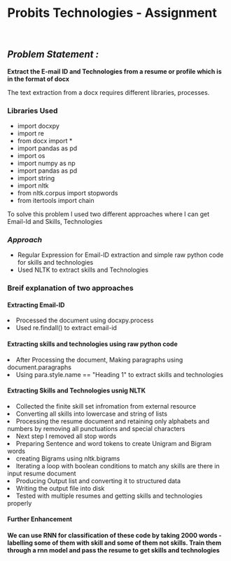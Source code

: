 <h1>Probits Technologies - Assignment</h1> <br>

<h2><i>Problem Statement :</i></h2> 
<p><b>Extract the E-mail ID and Technologies from a resume or profile which is in the format of docx</b></p>
<p>The text extraction from a docx requires different libraries, processes.</p>

<h3>Libraries Used</h3>
<ul>
 <li>import docxpy</li>
 <li>import re</li>
 <li>from docx import *</li>
 <li>import pandas as pd</li>
 <li>import os</li>
 <li>import numpy as np</li>
 <li>import pandas as pd</li>
 <li>import string</li>
 <li>import nltk</li>
 <li>from nltk.corpus import stopwords</li>
 <li>from itertools import chain</li></ul>

<p>To solve this problem I used two different approaches where I can get Email-Id and Skills, Technologies</p>

<h3><i>Approach</i></h3>

<ul>
  <li>Regular Expression for Email-ID extraction and simple raw python code for skills and technologies</li>
  <li>Used NLTK to extract skills and Technologies</li></ul>
  
<h3><b>Breif explanation of two approaches</b></h3>

<h4>Extracting Email-ID</h4>
<li>Processed the document using docxpy.process</li>
<li>Used re.findall() to extract email-id</li>

<h4>Extracting skills and technologies using raw python code</h4>
<li>After Processing the document, Making paragraphs using document.paragraphs</li>
<li>Using para.style.name == "Heading 1" to extract skills and technologies</li>

<h4>Extracting Skills and Technologies usnig NLTK</h4>
<li>Collected the finite skill set infromation from external resource</li>
<li>Converting all skills into lowercase and string of lists</li>
<li>Processing the resume document and retaining only alphabets and numbers by removing all punctuations and special characters</li>
<li>Next step I removed all stop words</li>
<li>Preparing Sentence and word tokens to create Unigram and Bigram words</li>
<li>creating Bigrams using nltk.bigrams</li>
<li>Iterating a loop with boolean conditions to match any skills are there in input resume document</li>
<li>Producing Output list and converting it to structured data</li>
<li>Writing the output file into disk</li>
<li>Tested with multiple resumes and getting skills and technologies properly</li>

<h4>Further Enhancement<h4>
 <p><b>We can use RNN for classification of these code by taking 2000 words -labelling some of them with skill and some of them not skills. Train them through a rnn model and pass the resume to get skills and technologies</b></p>
